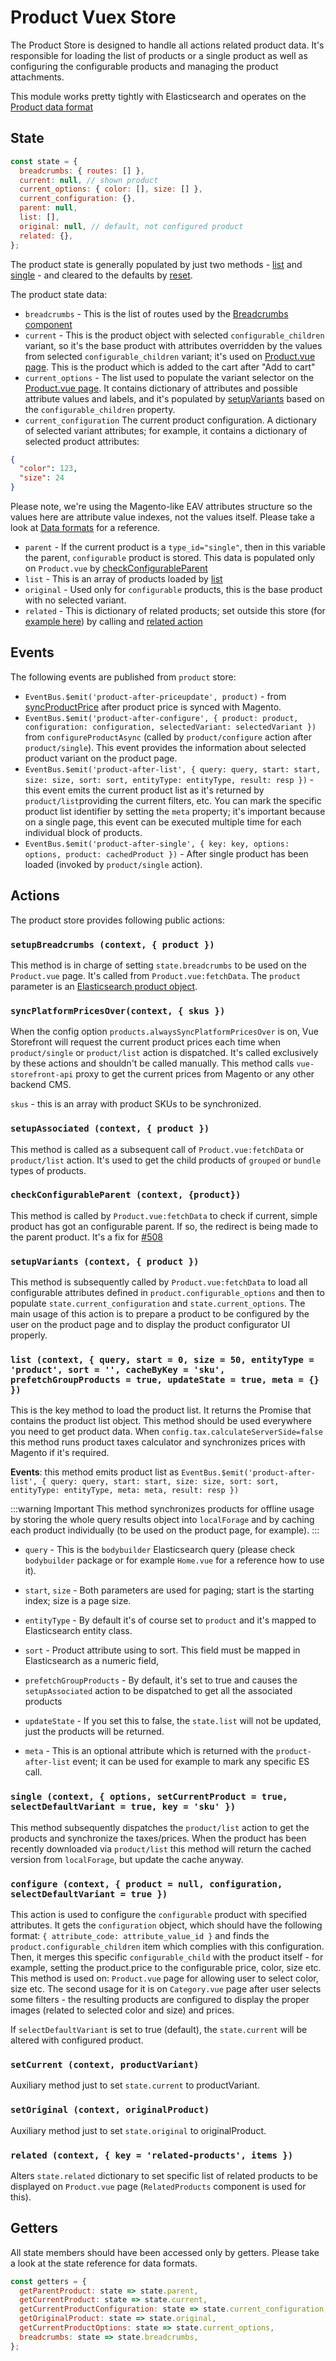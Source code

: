 # Product Vuex Store

The Product Store is designed to handle all actions related product data. It's responsible for loading the list of products or a single product as well as configuring the configurable products and managing the product attachments.

This module works pretty tightly with Elasticsearch and operates on the [Product data format](../data/elasticsearch.md)

## State

```js
const state = {
  breadcrumbs: { routes: [] },
  current: null, // shown product
  current_options: { color: [], size: [] },
  current_configuration: {},
  parent: null,
  list: [],
  original: null, // default, not configured product
  related: {},
};
```

The product state is generally populated by just two methods - [list](https://github.com/DivanteLtd/vue-storefront/blob/bd559f1baad7cd392bc5bae7b935a60484e2e6e5/src/store/modules/product.js#L395) and [single](https://github.com/DivanteLtd/vue-storefront/blob/bd559f1baad7cd392bc5bae7b935a60484e2e6e5/src/store/modules/product.js#L428) - and cleared to the defaults by [reset](https://github.com/DivanteLtd/vue-storefront/blob/bd559f1baad7cd392bc5bae7b935a60484e2e6e5/src/store/modules/product.js#L215).

The product state data:

- `breadcrumbs` - This is the list of routes used by the [Breadcrumbs component](https://github.com/DivanteLtd/vue-storefront/blob/master/core/components/Breadcrumbs.js)
- `current` - This is the product object with selected `configurable_children` variant, so it's the base product with attributes overridden by the values from selected `configurable_children` variant; it's used on [Product.vue page](https://github.com/DivanteLtd/vue-storefront/blob/bd559f1baad7cd392bc5bae7b935a60484e2e6e5/src/pages/Product.vue#L203). This is the product which is added to the cart after "Add to cart"
- `current_options` - The list used to populate the variant selector on the [Product.vue page](https://github.com/DivanteLtd/vue-storefront/blob/bd559f1baad7cd392bc5bae7b935a60484e2e6e5/src/themes/default/pages/Product.vue#L56). It contains dictionary of attributes and possible attribute values and labels, and it's populated by [setupVariants](https://github.com/DivanteLtd/vue-storefront/blob/bd559f1baad7cd392bc5bae7b935a60484e2e6e5/src/store/modules/product.js#L344) based on the `configurable_children` property.
- `current_configuration` The current product configuration. A dictionary of selected variant attributes; for example, it contains a dictionary of selected product attributes:

```json
{
  "color": 123,
  "size": 24
}
```

Please note, we're using the Magento-like EAV attributes structure so the values here are attribute value indexes, not the values itself. Please take a look at [Data formats](../data/elasticsearch.md) for a reference.

- `parent` - If the current product is a `type_id="single"`, then in this variable the parent, `configurable` product is stored. This data is populated only on `Product.vue` by [checkConfigurableParent](https://github.com/DivanteLtd/vue-storefront/blob/bd559f1baad7cd392bc5bae7b935a60484e2e6e5/src/store/modules/product.js#L323)
- `list` - This is an array of products loaded by [list](https://github.com/DivanteLtd/vue-storefront/blob/bd559f1baad7cd392bc5bae7b935a60484e2e6e5/src/store/modules/product.js#L395)
- `original` - Used only for `configurable` products, this is the base product with no selected variant.
- `related` - This is dictionary of related products; set outside this store (for [example here](https://github.com/DivanteLtd/vue-storefront/blob/master/src/themes/default/components/core/blocks/Product/Related.vue)) by calling and [related action](https://github.com/DivanteLtd/vue-storefront/blob/bd559f1baad7cd392bc5bae7b935a60484e2e6e5/src/store/modules/product.js#L528)

## Events

The following events are published from `product` store:

- `EventBus.$emit('product-after-priceupdate', product)` - from [syncProductPrice](https://github.com/DivanteLtd/vue-storefront/blob/bd559f1baad7cd392bc5bae7b935a60484e2e6e5/src/store/modules/product.js#L33) after product price is synced with Magento.
- `EventBus.$emit('product-after-configure', { product: product, configuration: configuration, selectedVariant: selectedVariant })` from `configureProductAsync` (called by `product/configure` action after `product/single`). This event provides the information about selected product variant on the product page.
- `EventBus.$emit('product-after-list', { query: query, start: start, size: size, sort: sort, entityType: entityType, result: resp })` - this event emits the current product list as it's returned by `product/list`providing the current filters, etc. You can mark the specific product list identifier by setting the `meta` property; it's important because on a single page, this event can be executed multiple time for each individual block of products.
- `EventBus.$emit('product-after-single', { key: key, options: options, product: cachedProduct })` - After single product has been loaded (invoked by `product/single` action).

## Actions

The product store provides following public actions:

### `setupBreadcrumbs (context, { product })`

This method is in charge of setting `state.breadcrumbs` to be used on the `Product.vue` page. It's called from `Product.vue:fetchData`. The `product` parameter is an [Elasticsearch product object](../data/elasticsearch.md).

### `syncPlatformPricesOver(context, { skus })`

When the config option `products.alwaysSyncPlatformPricesOver` is on, Vue Storefront will request the current product prices each time when `product/single` or `product/list` action is dispatched. It's called exclusively by these actions and shouldn't be called manually. This method calls `vue-storefront-api` proxy to get the current prices from Magento or any other backend CMS.

`skus` - this is an array with product SKUs to be synchronized.

### `setupAssociated (context, { product })`

This method is called as a subsequent call of `Product.vue:fetchData` or `product/list` action. It's used to get the child products of `grouped` or `bundle` types of products.

### `checkConfigurableParent (context, {product})`

This method is called by `Product.vue:fetchData` to check if current, simple product has got an configurable parent. If so, the redirect is being made to the parent product. It's a fix for [#508](https://github.com/DivanteLtd/vue-storefront/issues/508)

### `setupVariants (context, { product })`

This method is subsequently called by `Product.vue:fetchData` to load all configurable attributes defined in `product.configurable_options` and then to populate `state.current_configuration` and `state.current_options`. The main usage of this action is to prepare a product to be configured by the user on the product page and to display the product configurator UI properly.

### `list (context, { query, start = 0, size = 50, entityType = 'product', sort = '', cacheByKey = 'sku', prefetchGroupProducts = true, updateState = true, meta = {} })`

This is the key method to load the product list. It returns the Promise that contains the product list object. This method should be used everywhere you need to get product data. When `config.tax.calculateServerSide=false` this method runs product taxes calculator and synchronizes prices with Magento if it's required.

**Events**: this method emits product list as `EventBus.$emit('product-after-list', { query: query, start: start, size: size, sort: sort, entityType: entityType, meta: meta, result: resp })`

:::warning Important
This method synchronizes products for offline usage by storing the whole query results object into `localForage` and by caching each product individually (to be used on the product page, for example).
:::

- `query` - This is the `bodybuilder` Elasticsearch query (please check `bodybuilder` package or for example `Home.vue` for a reference how to use it).

- `start`, `size` - Both parameters are used for paging; start is the starting index; size is a page size.

- `entityType` - By default it's of course set to `product` and it's mapped to Elasticsearch entity class.

- `sort` - Product attribute using to sort. This field must be mapped in Elasticsearch as a numeric field,

- `prefetchGroupProducts` - By default, it's set to true and causes the `setupAssociated` action to be dispatched to get all the associated products

- `updateState` - If you set this to false, the `state.list` will not be updated, just the products will be returned.

- `meta` - This is an optional attribute which is returned with the `product-after-list` event; it can be used for example to mark any specific ES call.

### `single (context, { options, setCurrentProduct = true, selectDefaultVariant = true, key = 'sku' })`

This method subsequently dispatches the `product/list` action to get the products and synchronize the taxes/prices. When the product has been recently downloaded via `product/list` this method will return the cached version from `localForage`, but update the cache anyway.

### `configure (context, { product = null, configuration, selectDefaultVariant = true })`

This action is used to configure the `configurable` product with specified attributes. It gets the `configuration` object, which should have the following format: `{ attribute_code: attribute_value_id }` and finds the `product.configurable_children` item which complies with this configuration. Then, it merges this specific `configurable_child` with the product itself - for example, setting the product.price to the configurable price, color, size etc. This method is used on: `Product.vue` page for allowing user to select color, size etc. The second usage for it is on `Category.vue` page after user selects some filters - the resulting products are configured to display the proper images (related to selected color and size) and prices.

If `selectDefaultVariant` is set to true (default), the `state.current` will be altered with configured product.

### `setCurrent (context, productVariant)`

Auxiliary method just to set `state.current` to productVariant.

### `setOriginal (context, originalProduct)`

Auxiliary method just to set `state.original` to originalProduct.

### `related (context, { key = 'related-products', items })`

Alters `state.related` dictionary to set specific list of related products to be displayed on `Product.vue` page (`RelatedProducts` component is used for this).

## Getters

All state members should have been accessed only by getters. Please take a look at the state reference for data formats.

```js
const getters = {
  getParentProduct: state => state.parent,
  getCurrentProduct: state => state.current,
  getCurrentProductConfiguration: state => state.current_configuration,
  getOriginalProduct: state => state.original,
  getCurrentProductOptions: state => state.current_options,
  breadcrumbs: state => state.breadcrumbs,
};
```
